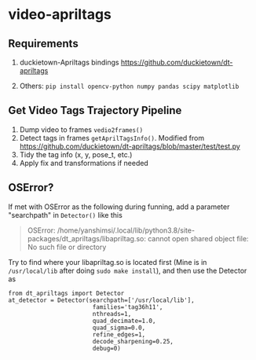 # video-apriltags

## Requirements

1. duckietown-Apriltags bindings  https://github.com/duckietown/dt-apriltags

2. Others:  `pip install opencv-python numpy pandas scipy matplotlib`  

## Get Video Tags Trajectory Pipeline
1. Dump video to frames `vedio2frames()`
2. Detect tags in frames `getAprilTagsInfo()`. Modified from https://github.com/duckietown/dt-apriltags/blob/master/test/test.py
3. Tidy the tag info (x, y, pose_t, etc.)
4. Apply fix and transformations if needed

## OSError? 

If met with OSError as the following during funning, add a parameter "searchpath" in `Detector()` like this

> OSError: /home/yanshimsi/.local/lib/python3.8/site-packages/dt_apriltags/libapriltag.so: cannot open shared object file: No such file or directory

Try to find where your libapriltag.so is located first (Mine is in `/usr/local/lib` after doing `sudo make install`), and then use the Detector as

```
from dt_apriltags import Detector
at_detector = Detector(searchpath=['/usr/local/lib'],
                        families='tag36h11',
                        nthreads=1,
                        quad_decimate=1.0,
                        quad_sigma=0.0,
                        refine_edges=1,
                        decode_sharpening=0.25,
                        debug=0)
```

